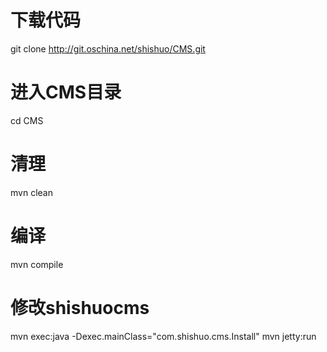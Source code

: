 # 下载代码
git clone http://git.oschina.net/shishuo/CMS.git
# 进入CMS目录
cd CMS
# 清理
mvn clean
# 编译
mvn compile
# 修改shishuocms

mvn exec:java -Dexec.mainClass="com.shishuo.cms.Install"
mvn jetty:run